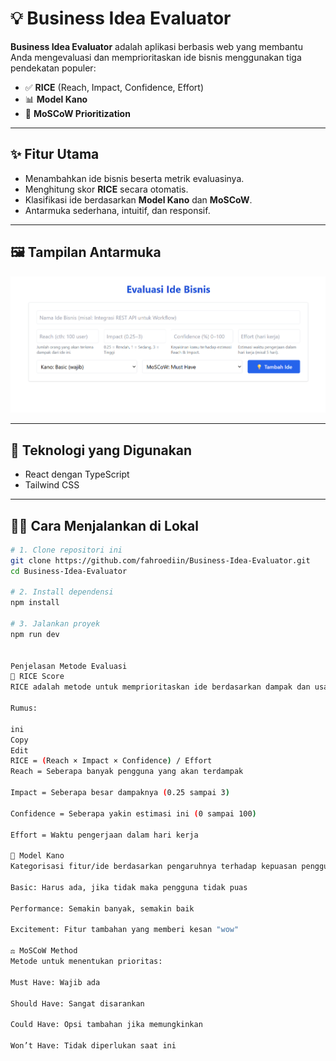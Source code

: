 # 💡 Business Idea Evaluator

**Business Idea Evaluator** adalah aplikasi berbasis web yang membantu Anda mengevaluasi dan memprioritaskan ide bisnis menggunakan tiga pendekatan populer:

- ✅ **RICE** (Reach, Impact, Confidence, Effort)
- 📊 **Model Kano**
- 📌 **MoSCoW Prioritization**

---

## ✨ Fitur Utama

- Menambahkan ide bisnis beserta metrik evaluasinya.
- Menghitung skor **RICE** secara otomatis.
- Klasifikasi ide berdasarkan **Model Kano** dan **MoSCoW**.
- Antarmuka sederhana, intuitif, dan responsif.

---

## 🖼️ Tampilan Antarmuka

![Tangkapan Layar](screenshot.png) <!-- Tambahkan file screenshot jika tersedia -->

---

## 🚀 Teknologi yang Digunakan

- React dengan TypeScript
- Tailwind CSS

---

## 🧑‍💻 Cara Menjalankan di Lokal

```bash
# 1. Clone repositori ini
git clone https://github.com/fahroediin/Business-Idea-Evaluator.git
cd Business-Idea-Evaluator

# 2. Install dependensi
npm install

# 3. Jalankan proyek
npm run dev


Penjelasan Metode Evaluasi
🔢 RICE Score
RICE adalah metode untuk memprioritaskan ide berdasarkan dampak dan usaha yang dibutuhkan.

Rumus:

ini
Copy
Edit
RICE = (Reach × Impact × Confidence) / Effort
Reach = Seberapa banyak pengguna yang akan terdampak

Impact = Seberapa besar dampaknya (0.25 sampai 3)

Confidence = Seberapa yakin estimasi ini (0 sampai 100)

Effort = Waktu pengerjaan dalam hari kerja

🎯 Model Kano
Kategorisasi fitur/ide berdasarkan pengaruhnya terhadap kepuasan pengguna:

Basic: Harus ada, jika tidak maka pengguna tidak puas

Performance: Semakin banyak, semakin baik

Excitement: Fitur tambahan yang memberi kesan "wow"

⚖️ MoSCoW Method
Metode untuk menentukan prioritas:

Must Have: Wajib ada

Should Have: Sangat disarankan

Could Have: Opsi tambahan jika memungkinkan

Won’t Have: Tidak diperlukan saat ini
